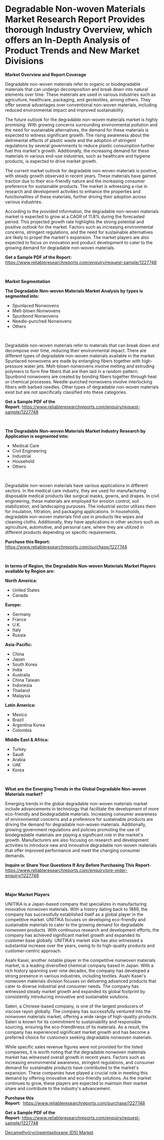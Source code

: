 <p><h1>Degradable Non-woven Materials Market Research Report Provides thorough Industry Overview, which offers an In-Depth Analysis of Product Trends and New Market Divisions</h1></p><p><strong>Market Overview and Report Coverage</strong></p>
<p><p>Degradable non-woven materials refer to organic or biodegradable materials that can undergo decomposition and break down into natural elements over time. These materials are used in various industries such as agriculture, healthcare, packaging, and geotextiles, among others. They offer several advantages over conventional non-woven materials, including reduced environmental impact and improved sustainability.</p><p>The future outlook for the degradable non-woven materials market is highly promising. With growing concerns surrounding environmental pollution and the need for sustainable alternatives, the demand for these materials is expected to witness significant growth. The rising awareness about the detrimental effects of plastic waste and the adoption of stringent regulations by several governments to reduce plastic consumption further fuel this market's growth. Additionally, the increasing demand for these materials in various end-use industries, such as healthcare and hygiene products, is expected to drive market growth.</p><p>The current market outlook for degradable non-woven materials is positive, with steady growth observed in recent years. These materials have gained traction due to their eco-friendly nature and the increasing consumer preference for sustainable products. The market is witnessing a rise in research and development activities to enhance the properties and functionalities of these materials, further driving their adoption across various industries.</p><p>According to the provided information, the degradable non-woven materials market is expected to grow at a CAGR of 11.8% during the forecasted period. This projected growth rate highlights the strong potential and positive outlook for the market. Factors such as increasing environmental concerns, stringent regulations, and the need for sustainable alternatives are likely to propel the market's expansion. The market players are also expected to focus on innovation and product development to cater to the growing demand for degradable non-woven materials.</p></p>
<p><strong>Get a Sample PDF of the Report:</strong> <a href="https://www.reliableresearchreports.com/enquiry/request-sample/1227748">https://www.reliableresearchreports.com/enquiry/request-sample/1227748</a></p>
<p>&nbsp;</p>
<p><strong>Market Segmentation</strong></p>
<p><strong>The Degradable Non-woven Materials Market Analysis by types is segmented into:</strong></p>
<p><ul><li>Spunlaced Nonwovens</li><li>Melt-blown Nonwovens</li><li>Spunbond Nonwovens</li><li>Needle-punched Nonwovens</li><li>Others</li></ul></p>
<p>&nbsp;</p>
<p><p>Degradable non-woven materials refer to materials that can break down and decompose over time, reducing their environmental impact. There are different types of degradable non-woven materials available in the market. Spunlaced nonwovens are made by entangling fibers together with high-pressure water jets. Melt-blown nonwovens involve melting and extruding polymers to form fine fibers that are then laid in a random pattern. Spunbond nonwovens are created by bonding fibers together through heat or chemical processes. Needle-punched nonwovens involve interlocking fibers with barbed needles. Other types of degradable non-woven materials exist but are not specifically classified into these categories.</p></p>
<p><strong>Get a Sample PDF of the Report:</strong>&nbsp;<a href="https://www.reliableresearchreports.com/enquiry/request-sample/1227748">https://www.reliableresearchreports.com/enquiry/request-sample/1227748</a></p>
<p>&nbsp;</p>
<p><strong>The Degradable Non-woven Materials Market Industry Research by Application is segmented into:</strong></p>
<p><ul><li>Medical Care</li><li>Civil Engineering</li><li>Industrial</li><li>Household</li><li>Others</li></ul></p>
<p>&nbsp;</p>
<p><p>Degradable non-woven materials have various applications in different sectors. In the medical care industry, they are used for manufacturing disposable medical products like surgical masks, gowns, and drapes. In civil engineering, these materials are employed for erosion control, soil stabilization, and landscaping purposes. The industrial sector utilizes them for insulation, filtration, and packaging applications. In households, degradable non-woven materials find use in products like wipes and cleaning cloths. Additionally, they have applications in other sectors such as agriculture, automotive, and personal care, where they are utilized in different products depending on specific requirements.</p></p>
<p><strong>Purchase this Report:</strong>&nbsp; <a href="https://www.reliableresearchreports.com/purchase/1227748">https://www.reliableresearchreports.com/purchase/1227748</a></p>
<p>&nbsp;</p>
<p><strong>In terms of Region, the Degradable Non-woven Materials Market Players available by Region are:</strong></p>
<p>
    <p> <strong> North America: </strong>
        <ul>
            <li>United States</li>
            <li>Canada</li>
        </ul>
        </p> 
    <p> <strong> Europe: </strong>
        <ul>
            <li>Germany</li>
            <li>France</li>
            <li>U.K.</li>
            <li>Italy</li>
            <li>Russia</li>
        </ul>
        </p> 
    <p> <strong> Asia-Pacific: </strong>
        <ul>
            <li>China</li>
            <li>Japan</li>
            <li>South Korea</li>
            <li>India</li>
            <li>Australia</li>
            <li>China Taiwan</li>
            <li>Indonesia</li>
            <li>Thailand</li>
            <li>Malaysia</li>
        </ul>
        </p> 
    <p> <strong> Latin America: </strong>
        <ul>
            <li>Mexico</li>
            <li>Brazil</li>
            <li>Argentina Korea</li>
            <li>Colombia</li>
        </ul>
        </p> 
    <p> <strong> Middle East & Africa: </strong>
        <ul>
            <li>Turkey</li>
            <li>Saudi</li>
            <li>Arabia</li>
            <li>UAE</li>
            <li>Korea</li>
        </ul>
    </p>
    </p>
<p>&nbsp;</p>
<p><strong>What are the Emerging Trends in the Global Degradable Non-woven Materials market?</strong></p>
<p><p>Emerging trends in the global degradable non-woven materials market include advancements in technology that facilitate the development of more eco-friendly and biodegradable materials. Increasing consumer awareness of environmental concerns and a preference for sustainable products are driving the demand for degradable non-woven materials. Additionally, growing government regulations and policies promoting the use of biodegradable materials are playing a significant role in the market's growth. Manufacturers are also focusing on research and development activities to introduce new and innovative degradable non-woven materials that offer improved performance and meet the changing consumer demands.</p></p>
<p><strong>Inquire or Share Your Questions If Any Before Purchasing This Report</strong>- <a href="https://www.reliableresearchreports.com/enquiry/pre-order-enquiry/1227748">https://www.reliableresearchreports.com/enquiry/pre-order-enquiry/1227748</a></p>
<p>&nbsp;</p>
<p><strong>Major Market Players</strong></p>
<p><p>UNITIKA is a Japan-based company that specializes in manufacturing innovative nonwoven materials. With a history dating back to 1889, the company has successfully established itself as a global player in the competitive market. UNITIKA focuses on developing eco-friendly and sustainable materials to cater to the growing demand for degradable nonwoven products. With continuous research and development efforts, the company has achieved significant market growth and expanded its customer base globally. UNITIKA's market size has also witnessed a substantial increase over the years, owing to its high-quality products and customer-centric approach.</p><p>Asahi Kasei, another notable player in the competitive nonwoven materials market, is a leading diversified chemical company based in Japan. With a rich history spanning over nine decades, the company has developed a strong presence in various industries, including textiles. Asahi Kasei's nonwoven materials division focuses on delivering advanced products that cater to diverse industrial and consumer needs. The company has witnessed steady market growth and expanded its global footprint by consistently introducing innovative and sustainable solutions.</p><p>Sateri, a Chinese-based company, is one of the largest producers of viscose rayon globally. The company has successfully ventured into the nonwoven materials market, offering a wide range of high-quality products. Sateri is known for its commitment to sustainability and responsible sourcing, ensuring the eco-friendliness of its materials. As a result, the company has experienced significant market growth and has become a preferred choice for customers seeking degradable nonwoven materials.</p><p>While specific sales revenue figures were not provided for the listed companies, it is worth noting that the degradable nonwoven materials market has witnessed overall growth in recent years. Factors such as increasing environmental awareness, stringent regulations, and consumer demand for sustainable products have contributed to the market's expansion. These companies have played a crucial role in meeting this demand by offering innovative and eco-friendly solutions. As the market continues to grow, these players are expected to maintain their market share and contribute to the industry's advancement.</p></p>
<p><strong>Purchase this Report:</strong>&nbsp;&nbsp;<a href="https://www.reliableresearchreports.com/purchase/1227748">https://www.reliableresearchreports.com/purchase/1227748</a></p>
<p></p>
<p><strong>Get a Sample PDF of the Report:</strong>&nbsp;<a href="https://www.reliableresearchreports.com/enquiry/request-sample/1227748">https://www.reliableresearchreports.com/enquiry/request-sample/1227748</a></p>
<p><p><a href="https://github.com/RichRobinson5/Market-Research-Report-List-2/blob/main/decamethylcyclopentasiloxane-d5-market.md">Decamethylcyclopentasiloxane (D5) Market</a></p></p>